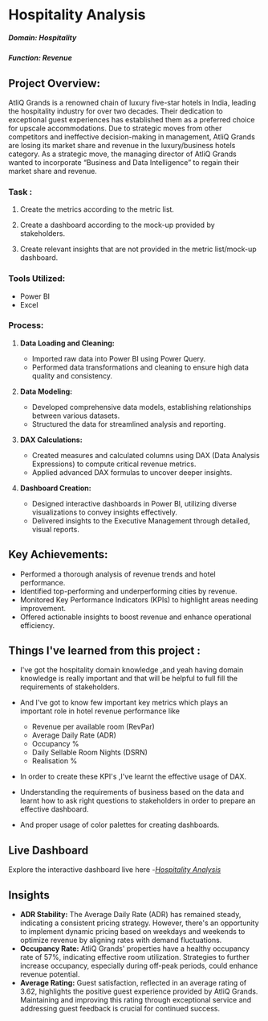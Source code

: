 # Hospitality Analysis


##### Domain: Hospitality  
##### Function: Revenue

## Project Overview:
AtliQ Grands is a renowned chain of luxury five-star hotels in India, leading the hospitality industry for over two decades. Their dedication to exceptional guest experiences has established them as a preferred choice for upscale accommodations.
Due to strategic moves from other competitors and ineffective decision-making in management, AtliQ Grands are losing its market share and revenue in the luxury/business hotels category. As a strategic move, the managing director of AtliQ Grands wanted to incorporate “Business and Data Intelligence” to regain their market share and revenue.

### Task :

1. Create the metrics according to the metric list.

2. Create a dashboard according to the mock-up provided by stakeholders.

3. Create relevant insights that are not provided in the metric list/mock-up dashboard.
### Tools Utilized:
- Power BI
- Excel

### Process:
1. **Data Loading and Cleaning:**
   - Imported raw data into Power BI using Power Query.
   - Performed data transformations and cleaning to ensure high data quality and consistency.

2. **Data Modeling:**
   - Developed comprehensive data models, establishing relationships between various datasets.
   - Structured the data for streamlined analysis and reporting.

3. **DAX Calculations:**
   - Created measures and calculated columns using DAX (Data Analysis Expressions) to compute critical revenue metrics.
   - Applied advanced DAX formulas to uncover deeper insights.

4. **Dashboard Creation:**
   - Designed interactive dashboards in Power BI, utilizing diverse visualizations to convey insights effectively.
   - Delivered insights to the Executive Management through detailed, visual reports.

## Key Achievements:
- Performed a thorough analysis of revenue trends and hotel performance.
- Identified top-performing and underperforming cities by revenue.
- Monitored Key Performance Indicators (KPIs) to highlight areas needing improvement.
- Offered actionable insights to boost revenue and enhance operational efficiency.

## Things I've learned from this project :

- I've got the hospitality domain knowledge ,and yeah having domain knowledge is really important and that will be helpful to full fill the requirements of stakeholders.

- And I've got to know few important key metrics which plays an important role in hotel revenue performance like 
  - Revenue per available room (RevPar)
  - Average Daily Rate (ADR)
  - Occupancy %
  - Daily Sellable Room Nights (DSRN)
  - Realisation %
 
- In order to create these KPI's ,I've learnt the effective usage of DAX.
- Understanding the  requirements of business based on the data and learnt how to ask right questions to stakeholders in order to prepare an effective dashboard.
- And proper usage of color palettes for creating dashboards.

## Live Dashboard
Explore the interactive dashboard live here -_[Hospitality Analysis](https://app.powerbi.com/view?r=eyJrIjoiMWQ1M2VmZjQtOGJkYS00NjQ4LWIzYTEtNmZiYjRkZTlhYWU2IiwidCI6ImM2ZTU0OWIzLTVmNDUtNDAzMi1hYWU5LWQ0MjQ0ZGM1YjJjNCJ9)_

## Insights
-  **ADR Stability:** The Average Daily Rate (ADR) has remained steady, indicating a consistent pricing strategy. However, there's an opportunity to implement dynamic pricing based on weekdays and weekends to optimize revenue by aligning rates with demand fluctuations.
- **Occupancy Rate:** AtliQ Grands' properties have a healthy occupancy rate of 57%, indicating effective room utilization. Strategies to further increase occupancy, especially during off-peak periods, could enhance revenue potential.
- **Average Rating:** Guest satisfaction, reflected in an average rating of 3.62, highlights the positive guest experience provided by AtliQ Grands. Maintaining and improving this rating through exceptional service and addressing guest feedback is crucial for continued success.
